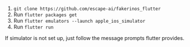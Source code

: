 
1. `git clone https://github.com/escape-ai/fakerinos_flutter`
2. Run `flutter packages get` 
3. Run `flutter emulators --launch apple_ios_simulator` 
4. Run `flutter run` 

If simulator is not set up, just follow the message prompts flutter provides. 